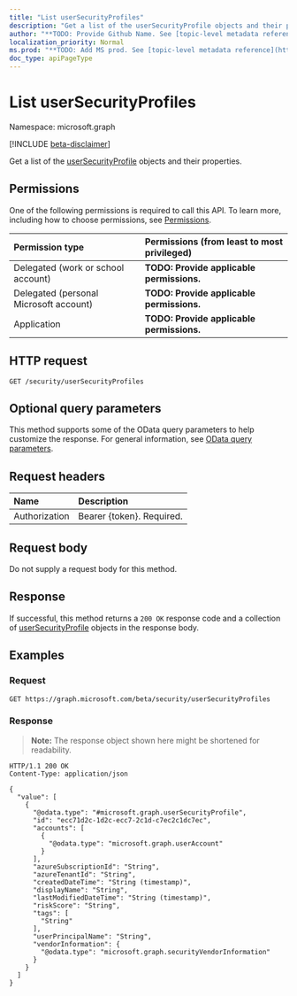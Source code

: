 ```yaml
---
title: "List userSecurityProfiles"
description: "Get a list of the userSecurityProfile objects and their properties."
author: "**TODO: Provide Github Name. See [topic-level metadata reference](https://msgo.azurewebsites.net/add/document/guidelines/metadata.html#topic-level-metadata)**"
localization_priority: Normal
ms.prod: "**TODO: Add MS prod. See [topic-level metadata reference](https://msgo.azurewebsites.net/add/document/guidelines/metadata.html#topic-level-metadata)**"
doc_type: apiPageType
---
```


# List userSecurityProfiles
Namespace: microsoft.graph

[!INCLUDE [beta-disclaimer](../../includes/beta-disclaimer.md)]

Get a list of the [userSecurityProfile](../resources/usersecurityprofile.md) objects and their properties.

## Permissions
One of the following permissions is required to call this API. To learn more, including how to choose permissions, see [Permissions](/graph/permissions-reference).

|Permission type|Permissions (from least to most privileged)|
|:---|:---|
|Delegated (work or school account)|**TODO: Provide applicable permissions.**|
|Delegated (personal Microsoft account)|**TODO: Provide applicable permissions.**|
|Application|**TODO: Provide applicable permissions.**|

## HTTP request

<!-- {
  "blockType": "ignored"
}
-->
``` http
GET /security/userSecurityProfiles
```

## Optional query parameters
This method supports some of the OData query parameters to help customize the response. For general information, see [OData query parameters](/graph/query-parameters).

## Request headers
|Name|Description|
|:---|:---|
|Authorization|Bearer {token}. Required.|

## Request body
Do not supply a request body for this method.

## Response

If successful, this method returns a `200 OK` response code and a collection of [userSecurityProfile](../resources/usersecurityprofile.md) objects in the response body.

## Examples

### Request
<!-- {
  "blockType": "request",
  "name": "list_usersecurityprofile"
}
-->
``` http
GET https://graph.microsoft.com/beta/security/userSecurityProfiles
```


### Response
>**Note:** The response object shown here might be shortened for readability.
<!-- {
  "blockType": "response",
  "truncated": true,
  "@odata.type": "Collection(microsoft.graph.userSecurityProfile)"
}
-->
``` http
HTTP/1.1 200 OK
Content-Type: application/json

{
  "value": [
    {
      "@odata.type": "#microsoft.graph.userSecurityProfile",
      "id": "ecc71d2c-1d2c-ecc7-2c1d-c7ec2c1dc7ec",
      "accounts": [
        {
          "@odata.type": "microsoft.graph.userAccount"
        }
      ],
      "azureSubscriptionId": "String",
      "azureTenantId": "String",
      "createdDateTime": "String (timestamp)",
      "displayName": "String",
      "lastModifiedDateTime": "String (timestamp)",
      "riskScore": "String",
      "tags": [
        "String"
      ],
      "userPrincipalName": "String",
      "vendorInformation": {
        "@odata.type": "microsoft.graph.securityVendorInformation"
      }
    }
  ]
}
```

